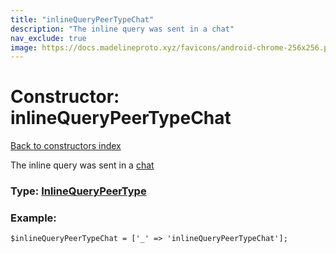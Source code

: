 ```yaml
---
title: "inlineQueryPeerTypeChat"
description: "The inline query was sent in a chat"
nav_exclude: true
image: https://docs.madelineproto.xyz/favicons/android-chrome-256x256.png
---
```

# Constructor: inlineQueryPeerTypeChat  
[Back to constructors index](/API_docs/constructors/index.html)



The inline query was sent in a [chat](https://core.telegram.org/api/channel)




### Type: [InlineQueryPeerType](/API_docs/types/InlineQueryPeerType.html)


### Example:

```
$inlineQueryPeerTypeChat = ['_' => 'inlineQueryPeerTypeChat'];
```  
